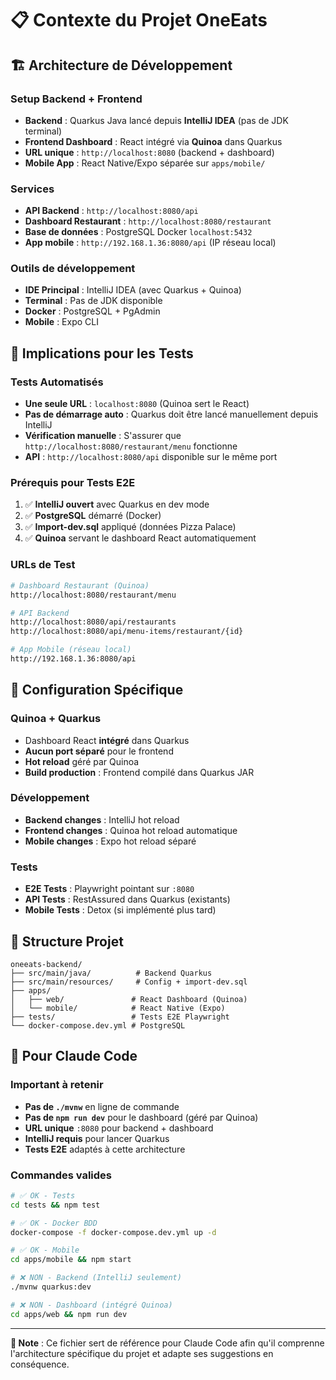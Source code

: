 # 📋 Contexte du Projet OneEats

## 🏗️ Architecture de Développement

### **Setup Backend + Frontend**
- **Backend** : Quarkus Java lancé depuis **IntelliJ IDEA** (pas de JDK terminal)
- **Frontend Dashboard** : React intégré via **Quinoa** dans Quarkus 
- **URL unique** : `http://localhost:8080` (backend + dashboard)
- **Mobile App** : React Native/Expo séparée sur `apps/mobile/`

### **Services**
- **API Backend** : `http://localhost:8080/api`
- **Dashboard Restaurant** : `http://localhost:8080/restaurant`
- **Base de données** : PostgreSQL Docker `localhost:5432`
- **App mobile** : `http://192.168.1.36:8080/api` (IP réseau local)

### **Outils de développement**
- **IDE Principal** : IntelliJ IDEA (avec Quarkus + Quinoa)
- **Terminal** : Pas de JDK disponible
- **Docker** : PostgreSQL + PgAdmin
- **Mobile** : Expo CLI

## 🎯 Implications pour les Tests

### **Tests Automatisés**
- **Une seule URL** : `localhost:8080` (Quinoa sert le React)
- **Pas de démarrage auto** : Quarkus doit être lancé manuellement depuis IntelliJ
- **Vérification manuelle** : S'assurer que `http://localhost:8080/restaurant/menu` fonctionne
- **API** : `http://localhost:8080/api` disponible sur le même port

### **Prérequis pour Tests E2E**
1. ✅ **IntelliJ ouvert** avec Quarkus en dev mode
2. ✅ **PostgreSQL** démarré (Docker)
3. ✅ **Import-dev.sql** appliqué (données Pizza Palace)
4. ✅ **Quinoa** servant le dashboard React automatiquement

### **URLs de Test**
```bash
# Dashboard Restaurant (Quinoa)
http://localhost:8080/restaurant/menu

# API Backend 
http://localhost:8080/api/restaurants
http://localhost:8080/api/menu-items/restaurant/{id}

# App Mobile (réseau local)
http://192.168.1.36:8080/api
```

## 🔧 Configuration Spécifique

### **Quinoa + Quarkus**
- Dashboard React **intégré** dans Quarkus
- **Aucun port séparé** pour le frontend
- **Hot reload** géré par Quinoa
- **Build production** : Frontend compilé dans Quarkus JAR

### **Développement**
- **Backend changes** : IntelliJ hot reload
- **Frontend changes** : Quinoa hot reload automatique
- **Mobile changes** : Expo hot reload séparé

### **Tests**
- **E2E Tests** : Playwright pointant sur `:8080`
- **API Tests** : RestAssured dans Quarkus (existants)
- **Mobile Tests** : Detox (si implémenté plus tard)

## 📁 Structure Projet

```
oneeats-backend/
├── src/main/java/          # Backend Quarkus
├── src/main/resources/     # Config + import-dev.sql
├── apps/
│   ├── web/               # React Dashboard (Quinoa)
│   └── mobile/            # React Native (Expo)
├── tests/                 # Tests E2E Playwright
└── docker-compose.dev.yml # PostgreSQL
```

## 🎯 Pour Claude Code

### **Important à retenir**
- **Pas de `./mvnw`** en ligne de commande
- **Pas de `npm run dev`** pour le dashboard (géré par Quinoa)
- **URL unique** `:8080` pour backend + dashboard
- **IntelliJ requis** pour lancer Quarkus
- **Tests E2E** adaptés à cette architecture

### **Commandes valides**
```bash
# ✅ OK - Tests
cd tests && npm test

# ✅ OK - Docker BDD  
docker-compose -f docker-compose.dev.yml up -d

# ✅ OK - Mobile
cd apps/mobile && npm start

# ❌ NON - Backend (IntelliJ seulement)
./mvnw quarkus:dev

# ❌ NON - Dashboard (intégré Quinoa)
cd apps/web && npm run dev
```

---
**📝 Note** : Ce fichier sert de référence pour Claude Code afin qu'il comprenne l'architecture spécifique du projet et adapte ses suggestions en conséquence.
